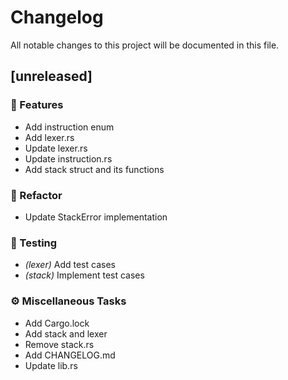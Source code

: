 # Changelog

All notable changes to this project will be documented in this file.

## [unreleased]

### 🚀 Features

- Add instruction enum
- Add lexer.rs
- Update lexer.rs
- Update instruction.rs
- Add stack struct and its functions

### 🚜 Refactor

- Update StackError implementation

### 🧪 Testing

- *(lexer)* Add test cases
- *(stack)* Implement test cases

### ⚙️ Miscellaneous Tasks

- Add Cargo.lock
- Add stack and lexer
- Remove stack.rs
- Add CHANGELOG.md
- Update lib.rs

<!-- generated by git-cliff -->
